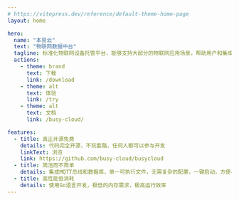 ```yaml
---
# https://vitepress.dev/reference/default-theme-home-page
layout: home

hero:
  name: "本易云"
  text: "物联网数据中台"
  tagline: 标准化物联网设备托管平台，能够支持大部分的物联网应用场景，帮助用户和集成商解决最基本的设备接入问题
  actions:
    - theme: brand
      text: 下载
      link: /download
    - theme: alt
      text: 体验
      link: /try
    - theme: alt
      text: 文档
      link: /busy-cloud/

features:
  - title: 真正开源免费
    details: 代码完全开源，不玩套路，任何人都可以参与开发
    linkText: 浏览
    link: https://github.com/busy-cloud/busycloud
  - title: 简洁而不简单
    details: 集成MQTT总线和数据库，单一可执行文件，无需复杂的配置，一键启动，方便小白操作
  - title: 高性能低消耗
    details: 使用Go语言开发，极低的内存需求，极高运行效率
---
```


